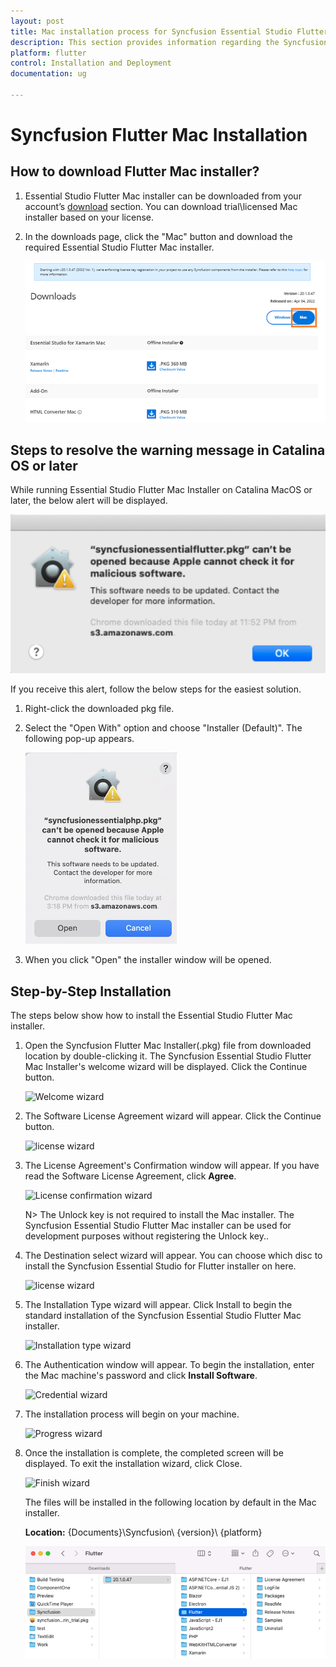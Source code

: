 ```yaml
---
layout: post
title: Mac installation process for Syncfusion Essential Studio Flutter
description: This section provides information regarding the Syncfusion Flutter Mac installer and steps for installing it
platform: flutter
control: Installation and Deployment
documentation: ug

---
```


# Syncfusion Flutter Mac Installation

## How to download Flutter Mac installer?

1. Essential Studio Flutter Mac installer can be downloaded from your account’s [download](https://help.syncfusion.com/common/essential-studio/download) section. You can download trial\licensed Mac installer based on your license.

2. In the downloads page, click the "Mac" button and download the required Essential Studio Flutter Mac installer.

   ![Download Page](Mac-Installer_images/Mac_Download.png)  


## Steps to resolve the warning message in Catalina OS or later

   While running Essential Studio Flutter Mac Installer on Catalina MacOS or later, the below alert will be displayed.

   ![Alert Image](Mac-Installer_images/Mac_Catalina_MacOS_Alert1.png)  
     
   If you receive this alert, follow the below steps for the easiest solution.   

   1.	Right-click the downloaded pkg file.
   2.	Select the "Open With" option and choose "Installer (Default)". The following pop-up appears.
   
		![pop-up Image](Mac-Installer_images/Mac_Catalina_MacOS_Alert2.png)
   
   3.	When you click "Open" the installer window will be opened.

## Step-by-Step Installation

The steps below show how to install the Essential Studio Flutter Mac installer. 

1. Open the Syncfusion Flutter Mac Installer(.pkg) file from downloaded location by double-clicking it. The Syncfusion Essential Studio Flutter Mac Installer's welcome wizard will be displayed. Click the Continue button.

   ![Welcome wizard](Mac-Installer_images/Mac_Installer1.png)
   

2. The Software License Agreement wizard will appear. Click the Continue button.

   ![license wizard](Mac-Installer_images/Mac_Installer2.png)   
   

3. The License Agreement's Confirmation window will appear. If you have read the Software License Agreement, click **Agree**.

   ![License confirmation wizard](Mac-Installer_images/Mac_Installer3.png)
   
   N> The Unlock key is not required to install the Mac installer. The Syncfusion Essential Studio Flutter Mac installer can be used for development purposes without registering the Unlock key..

4. The Destination select wizard will appear. You can choose which disc to install the Syncfusion Essential Studio for Flutter installer on here.

   ![license wizard](Mac-Installer_images/Mac_Installer11.png)

5. The Installation Type wizard will appear. Click Install to begin the standard installation of the Syncfusion Essential Studio Flutter Mac installer.

   ![Installation type wizard](Mac-Installer_images/Mac_Installer6.png)

6. The Authentication window will appear. To begin the installation, enter the Mac machine's password and click **Install Software**.

   ![Credential wizard](Mac-Installer_images/Mac_Installer7.png)

7. The installation process will begin on your machine. 
   
   ![Progress wizard](Mac-Installer_images/Mac_Installer8.png)
   
8. Once the installation is complete, the completed screen will be displayed. To exit the installation wizard, click Close. 

   ![Finish wizard](Mac-Installer_images/Mac_Installer9.png)
    
   The files will be installed in the following location by default in the Mac installer.

   **Location:** {Documents}\Syncfusion\ {version}\ {platform}
   
   ![Install location](Mac-Installer_images/Mac_Installer10.png)
   
   

